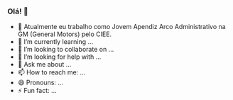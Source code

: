 ### Olá! 👋

- 🔭 Atualmente eu trabalho como Jovem Apendiz Arco Administrativo na GM (General Motors) pelo CIEE.
- 🌱 I’m currently learning ...
- 👯 I’m looking to collaborate on ...
- 🤔 I’m looking for help with ...
- 💬 Ask me about ...
- 📫 How to reach me: ...
- 😄 Pronouns: ...
- ⚡ Fun fact: ...

